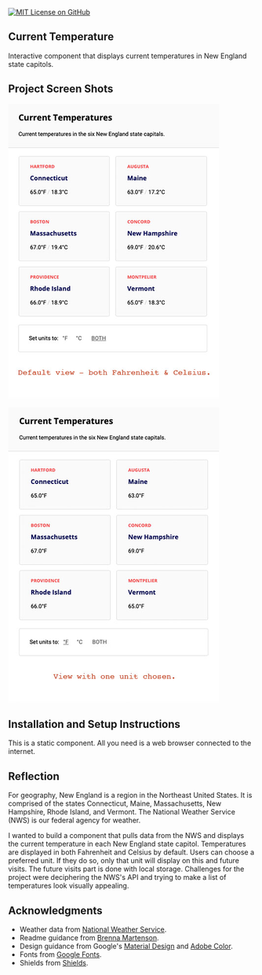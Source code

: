 [![MIT License on GitHub](https://img.shields.io/github/license/seankelliher/current-temperature?style=flat-square)](/LICENSE.txt)
## Current Temperature

Interactive component that displays current temperatures in New England state capitols. 

## Project Screen Shots

![screen shot of project](/screenshots/current-temperature-screenshot1.jpg)

![screen shot of project](/screenshots/current-temperature-screenshot2.jpg)

## Installation and Setup Instructions

This is a static component. All you need is a web browser connected to the internet.

## Reflection

For geography, New England is a region in the Northeast United States. It is comprised of the states Connecticut, Maine, Massachusetts, New Hampshire, Rhode Island, and Vermont. The National Weather Service (NWS) is our federal agency for weather. 

I wanted to build a component that pulls data from the NWS and displays the current temperature in each New England state capitol. Temperatures are displayed in both Fahrenheit and Celsius by default. Users can choose a preferred unit. If they do so, only that unit will display on this and future visits. The future visits part is done with local storage. Challenges for the project were deciphering the NWS's API and trying to make a list of temperatures look visually appealing.

## Acknowledgments

* Weather data from [National Weather Service](https://www.weather.gov).
* Readme guidance from [Brenna Martenson](https://gist.github.com/martensonbj/6bf2ec2ed55f5be723415ea73c4557c4).
* Design guidance from Google's [Material Design](https://material.io/design) and [Adobe Color](https://color.adobe.com/trends).
* Fonts from [Google Fonts](https://fonts.google.com).
* Shields from [Shields](https://shields.io).